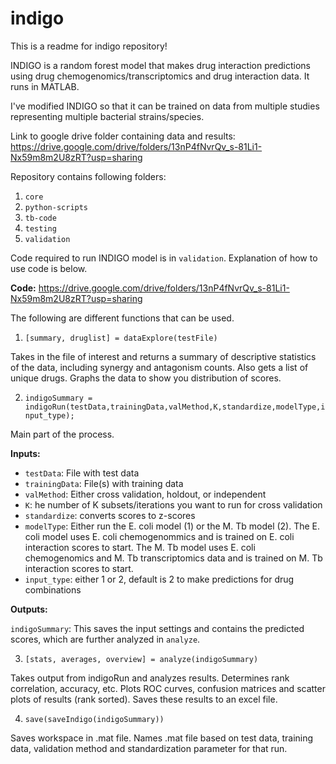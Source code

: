 # indigo
This is a readme for indigo repository!

INDIGO is a random forest model that makes drug interaction predictions using drug chemogenomics/transcriptomics and drug interaction data. It runs in MATLAB.

I've modified INDIGO so that it can be trained on data from multiple studies representing multiple bacterial strains/species. 

Link to google drive folder containing data and results:
https://drive.google.com/drive/folders/13nP4fNvrQv_s-81Li1-Nx59m8m2U8zRT?usp=sharing


Repository contains following folders:

1. `core`
2. `python-scripts`
3. `tb-code`
4. `testing`
5. `validation`

Code required to run INDIGO model is in `validation`. Explanation of how to use code is below.

**Code:** https://drive.google.com/drive/folders/13nP4fNvrQv_s-81Li1-Nx59m8m2U8zRT?usp=sharing

The following are different functions that can be used.

1. `[summary, druglist] = dataExplore(testFile)`

Takes in the file of interest and returns a summary of descriptive statistics of the data, including synergy and antagonism counts. Also gets a list of unique drugs. Graphs the data to show you distribution of scores.

2. `indigoSummary = indigoRun(testData,trainingData,valMethod,K,standardize,modelType,input_type);`

Main part of the process. 

**Inputs:**

- `testData`: File with test data
- `trainingData`: File(s) with training data
- `valMethod`: Either cross validation, holdout, or independent
- `K`: he number of K subsets/iterations you want to run for cross validation
- `standardize`: converts scores to z-scores
- `modelType`: Either run the E. coli model (1) or the M. Tb model (2). The E. coli model uses E. coli chemogenommics and is trained on E. coli interaction scores to start. The M. Tb model uses E. coli chemogenomics and M. Tb transcriptomics data and is trained on M. Tb interaction scores to start.
- `input_type`: either 1 or 2, default is 2 to make predictions for drug combinations

**Outputs:**

`indigoSummary`: This saves the input settings and contains the predicted scores, which are further analyzed in `analyze`.

3. `[stats, averages, overview] = analyze(indigoSummary)`

Takes output from indigoRun and analyzes results. Determines rank correlation, accuracy, etc. Plots ROC curves, confusion matrices and scatter plots of results (rank sorted). Saves these results to an excel file.

4. `save(saveIndigo(indigoSummary))`

Saves workspace in .mat file. Names .mat file based on test data, training data, validation method and standardization parameter for that run.
